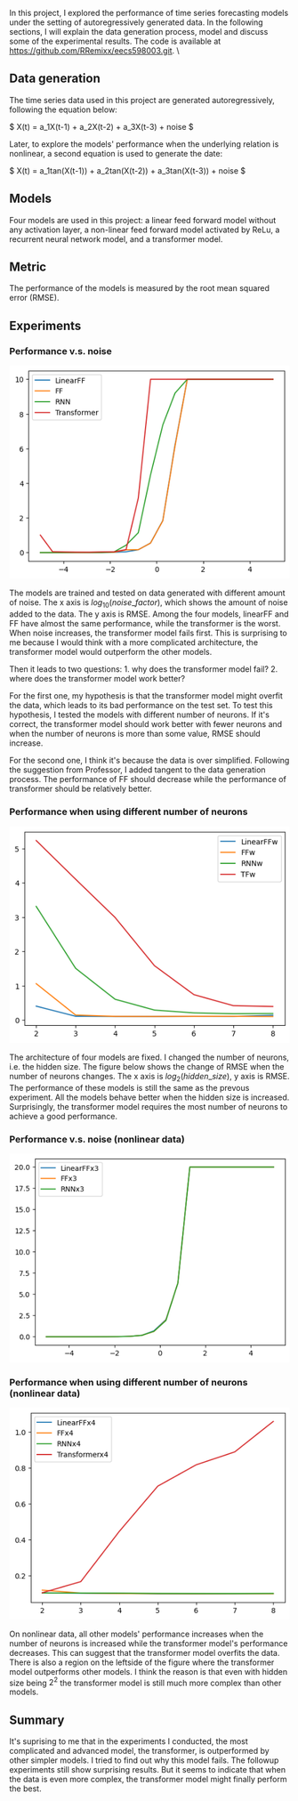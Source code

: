 In this project, I explored the performance of time series forecasting models under the setting of autoregressively generated data. In the following sections, I will explain the data generation process, model and discuss some of the experimental results. The code is available at https://github.com/RRemixx/eecs598003.git. \\
## Data generation
The time series data used in this project are generated autoregressively, following the equation below:

$ X(t) = a_1X(t-1) + a_2X(t-2) + a_3X(t-3) + noise $

Later, to explore the models' performance when the underlying relation is nonlinear, a second equation is used to generate the date:

$ X(t) = a_1tan(X(t-1)) + a_2tan(X(t-2)) + a_3tan(X(t-3)) + noise $

## Models
Four models are used in this project: a linear feed forward model without any activation layer, a non-linear feed forward model activated by ReLu, a recurrent neural network model, and a transformer model.

## Metric
The performance of the models is measured by the root mean squared error (RMSE).

## Experiments
### Performance v.s. noise
![linearRMSE](project/images/linearRMSE.png)

The models are trained and tested on data generated with different amount of noise. The x axis is $log_{10}(noise\_factor)$, which shows the amount of noise added to the data. The y axis is RMSE. Among the four models, linearFF and FF have almost the same performance, while the transformer is the worst. When noise increases, the transformer model fails first. This is surprising to me because I would think with a more complicated architecture, the transformer model would outperform the other models.

Then it leads to two questions: 1. why does the transformer model fail? 2. where does the transformer model work better? 

For the first one, my hypothesis is that the transformer model might overfit the data, which leads to its bad performance on the test set. To test this hypothesis, I tested the models with different number of neurons. If it's correct, the transformer model should work better with fewer neurons and when the number of neurons is more than some value, RMSE should increase.

For the second one, I think it's because the data is over simplified. Following the suggestion from Professor, I added tangent to the data generation process. The performance of FF should decrease while the performance of transformer should be relatively better. 


### Performance when using different number of neurons
![linearWidth](project/images/width.png)

The architecture of four models are fixed. I changed the number of neurons, i.e. the hidden size. The figure below shows the change of RMSE when the number of neurons changes. The x axis is $log_2(hidden\_size)$, y axis is RMSE. The performance of these models is still the same as the prevous experiment. All the models behave better when the hidden size is increased. Surprisingly, the transformer model requires the most number of neurons to achieve a good performance.

### Performance v.s. noise (nonlinear data)
![nonlinearRMSE](project/images/nonlinearRMSE.png)

<!-- TODO -->


### Performance when using different number of neurons (nonlinear data)
![nonlinearwidth](project/images/nonlinearwidth.png)

On nonlinear data, all other models' performance increases when the number of neurons is increased while the transformer model's performance decreases. This can suggest that the transformer model overfits the data. There is also a region on the leftside of the figure where the transformer model outperforms other models. I think the reason is that even with hidden size being $2^2$ the transformer model is still much more complex than other models.

## Summary

It's suprising to me that in the experiments I conducted, the most complicated and advanced model, the transformer, is outperformed by other simpler models. I tried to find out why this model fails. The followup experiments still show surprising results. But it seems to indicate that when the data is even more complex, the transformer model might finally perform the best.  